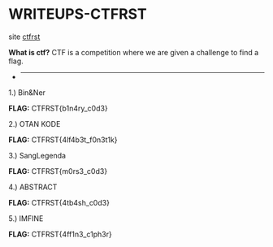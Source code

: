 # WRITEUPS-CTFRST

site [ctfrst](//ctf.rajawalisecteam.id)

**What is ctf?** CTF is a competition where we are given a challenge to find a flag.

- ****

1.) Bin&Ner

**FLAG:** CTFRST{b1n4ry_c0d3}


2.) OTAN KODE

**FLAG:** CTFRST{4lf4b3t_f0n3t1k}


3.) SangLegenda

**FLAG:** CTFRST{m0rs3_c0d3}


4.) ABSTRACT

**FLAG:** CTFRST{4tb4sh_c0d3}

5.) IMFINE

**FLAG:** CTFRST{4ff1n3_c1ph3r}

